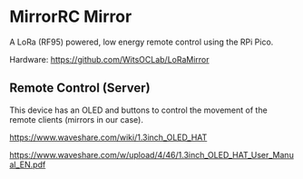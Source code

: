 # MirrorRC Mirror

A LoRa (RF95) powered, low energy remote control using the RPi Pico.

Hardware: https://github.com/WitsOCLab/LoRaMirror

## Remote Control (Server)

This device has an OLED and buttons to control the movement of the remote clients (mirrors in our case).

https://www.waveshare.com/wiki/1.3inch_OLED_HAT

https://www.waveshare.com/w/upload/4/46/1.3inch_OLED_HAT_User_Manual_EN.pdf
